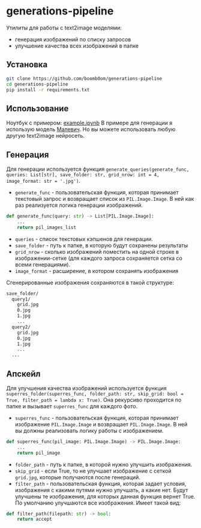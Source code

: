 # generations-pipeline

Утилиты для работы с text2image моделями:
- генерация изображений по списку запросов
- улучшение качества всех изображений в папке

## Установка
```bash
git clone https://github.com/boomb0om/generations-pipeline
cd generations-pipeline
pip install -r requirements.txt
```

## Использование
Ноутбук с примером: [example.ipynb](https://github.com/boomb0om/generations-pipeline/blob/main/example.ipynb)
В примере для генерации я использую модель [Малевич](https://github.com/ai-forever/ru-dalle). Но вы можете использовать любую другую text2image нейросеть.

**Генерация**
---
Для генерации используется функция `generate_queries(generate_func, queries: List[str], save_folder: str, grid_nrow: int = 4, image_format: str = '.jpg')`.
- `generate_func` - пользовательская функция, которая принимает текстовый запрос и возвращает список из `PIL.Image.Image`. В ней как раз реализуется логика генерации изображений.
```python
def generate_func(query: str) -> List[PIL.Image.Image]:
    ...
    return pil_images_list
```
- `queries` - список текстовых кэпшенов для генерации.
- `save_folder` - путь к папке, в которую будут сохранены результаты
- `grid_nrow` - сколько изображений поместить на одной строке в изображении-сетке (для каждого запроса сохраняется сетка со всеми генерациями).
- `image_format` - расширение, в котором сохранять изображения

Сгенерированные изображения сохраняются в такой структуре:
```bash
save_folder/
  query1/
    grid.jpg
    0.jpg
    1.jpg
    ...
  query2/
    grid.jpg
    0.jpg
    1.jpg
    ...
  ...
```

**Апскейл**
---
Для улучшения качества изображений используется функция `superres_folder(superres_func, folder_path: str, skip_grid: bool = True, filter_path = lambda x: True)`. Она рекурсиво проходится по папке и вызывает `superres_func` для каждого фото.
- `superres_func` - пользовательская функция, которая принимает изображение `PIL.Image.Image` и возвращает `PIL.Image.Image`. В ней вы должны реализовать логику работы с изображением.
```python
def superres_func(pil_image: PIL.Image.Image) -> PIL.Image.Image:
    ...
    return pil_image
```
- `folder_path` - путь к папке, в которой нужно улучшить изображения.
- `skip_grid` - если True, то не улучшает изображение с сеткой `grid.jpg`, которые получаются после генераций.
- `filter_path` - пользовательская функция, которая задает условия, изображения с какими путями нужно улучшать, а какие нет. Будут улучшены те изображения, для которых данная функция вернет True. По умолчанию улучшаются все изображения. Имеет такой вид:
```python
def filter_path(filepath: str) -> bool:
    return accept
```
